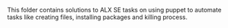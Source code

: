 This folder contains solutions to ALX SE tasks on using puppet to automate tasks like creating files, installing packages and killing process.